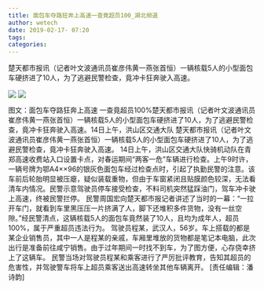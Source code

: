 ```yaml
---
title: 面包车夺路狂奔上高速一查竟超员100_湖北频道
author: wetech
date: 2019-02-17- 07:20
tags: 
categories: 
---
```

楚天都市报讯（记者叶文波通讯员崔彦伟黄一燕张首恒）一辆核载5人的小型面包车硬挤进了10人，为了逃避民警检查，竟冲卡狂奔驶入高速。
<!-- more -->
                
<img align="center" border="0" src="http://p0.ifengimg.com/a/2019_08/a44764de3431bbd_size25_w530_h298.jpg" />
                
<img align="center" border="0" src="http://p2.ifengimg.com/a/2016/0810/204c433878d5cf9size1_w16_h16.png" />
            
图文：面包车夺路狂奔上高速 一查竟超员100%楚天都市报讯（记者叶文波通讯员崔彦伟黄一燕张首恒）一辆核载5人的小型面包车硬挤进了10人，为了逃避民警检查，竟冲卡狂奔驶入高速。14日上午，洪山区交通大队
楚天都市报讯（记者叶文波通讯员崔彦伟黄一燕张首恒）一辆核载5人的小型面包车硬挤进了10人，为了逃避民警检查，竟冲卡狂奔驶入高速。
14日上午，洪山区交通大队快骑机动队在青郑高速收费站入口设置卡点，对春运期间“两客一危”车辆进行检查。上午9时许，一辆号牌为鄂A4××96的银灰色面包车经过检查点时，引起了执勤民警的注意。该车前后轮胎明显被压瘪，疑似装载重物，但由于车窗紧闭且贴膜颜色较深，无法看清车内情况。民警示意驾驶员停车接受检查，不料司机突然猛踩油门，驾车冲卡驶上高速，终被民警拦停。
民警周国宏向楚天都市报记者讲述了当时的一幕：“一拉开车门，就看到车里黑压压一片挤满了人，脚下还堆积多件货物，没有一丝空隙。”经民警清点，这辆核载5人的面包车竟然装了10人，且均为成年人，超员100%，属于严重超员违法行为。
驾驶员程某，武汉人，56岁。车上搭载的都是某企业销售员，其中一人是程某的亲戚，车厢里堆放的货物都是笔记本电脑，此次出行是准备前往咸宁销售。由于过年期间一时找不到车，为了图方便，心存侥幸挤上了这辆车。
民警当场对驾驶员程某和乘客进行了严厉批评教育，告知其超员的危害性，并驾驶警车将车上超员乘客送出高速转坐其他车辆离开。
[责任编辑：潘诗韵]
            
